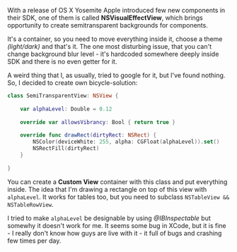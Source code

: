 With a release of OS X Yosemite Apple introduced few new components in their SDK, one of them is called **NSVisualEffectView**, which brings opportunity to 
create semitransparent backgrounds for components.

It's a container, so you need to move everything inside it, choose a theme *(light/dark)* and that's it. The one most disturbing issue, that you can't 
change background blur level - it's hardcoded somewhere deeply inside SDK and there is no even getter for it.

A weird thing that I, as usually, tried to google for it, but I've found nothing. So, I decided to create own bicycle-solution:

```swift
class SemiTransparentView: NSView {
    
    var alphaLevel: Double = 0.12
    
    override var allowsVibrancy: Bool { return true }
    
    override func drawRect(dirtyRect: NSRect) {
        NSColor(deviceWhite: 255, alpha: CGFloat(alphaLevel)).set()
        NSRectFill(dirtyRect)
    }
    
}
```

You can create a **Custom View** container with this class and put everything inside. The idea that I'm drawing a rectangle on top of this view 
with `alphaLevel`. It works for tables too, but you need to subclass `NSTableView && NSTableRowView`.

I tried to make `alphaLevel` be designable by using *@IBInspectable* but somewhy it doesn't work for me. It seems some bug in XCode, but it is 
fine - I really don't know how guys are live with it - it full of bugs and crashing few times per day.
